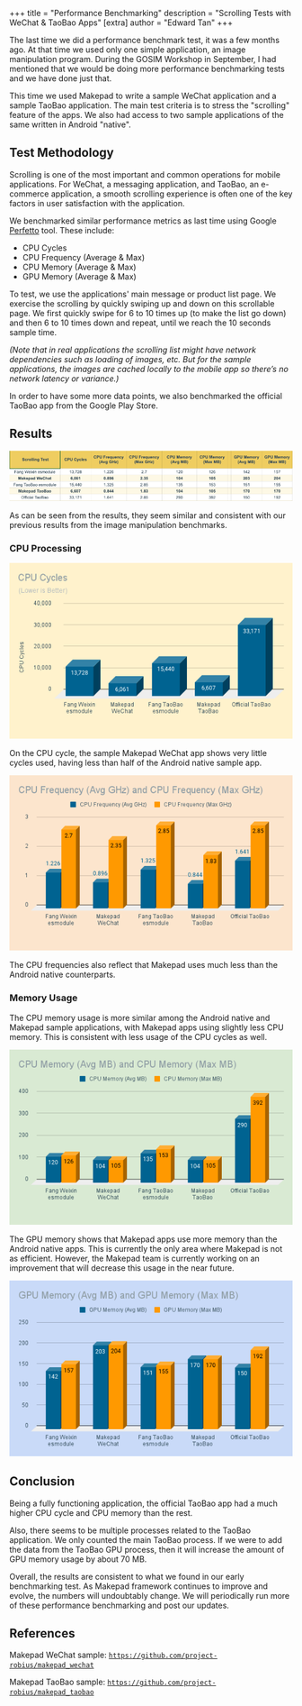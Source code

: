 +++
title = "Performance Benchmarking"
description = "Scrolling Tests with WeChat & TaoBao Apps"
[extra]
author = "Edward Tan"
+++

The last time we did a performance benchmark test, it was a few months ago. At that time we used only one simple application, an image manipulation program. During the GOSIM Workshop in September, I had mentioned that we would be doing more performance benchmarking tests and we have done just that.

This time we used Makepad to write a sample WeChat application and a sample TaoBao application. The main test criteria is to stress the "scrolling" feature of the apps. We also had access to two sample applications of the same written in Android "native".

## Test Methodology

Scrolling is one of the most important and common operations for mobile applications. For WeChat, a messaging application, and TaoBao, an e-commerce application, a smooth scrolling experience is often one of the key factors in user satisfaction with the application.

We benchmarked similar performance metrics as last time using Google [Perfetto](https://ui.perfetto.dev) tool. These include:

* CPU Cycles
* CPU Frequency (Average & Max)
* CPU Memory (Average & Max)
* GPU Memory (Average & Max)

To test, we use the applications' main message or product list page. We exercise the scrolling by quickly swiping up and down on this scrollable page. We first quickly swipe for 6 to 10 times up (to make the list go down) and then 6 to 10 times down and repeat, until we reach the 10 seconds sample time.

*(Note that in real applications the scrolling list might have network dependencies such as loading of images, etc. But for the sample applications, the images are cached locally to the mobile app so there’s no network latency or variance.)*

In order to have some more data points, we also benchmarked the official TaoBao app from the Google Play Store.

## Results

![](/blog/scrolling-test-table.png)

As can be seen from the results, they seem similar and consistent with our previous results from the image manipulation benchmarks.

### CPU Processing

![](/blog/cpu-cycles.png)

On the CPU cycle, the sample Makepad WeChat app shows very little cycles used, having less than half of the Android native sample app.

![](/blog/cpu-frequency.png)

The CPU frequencies also reflect that Makepad uses much less than the Android native counterparts.

### Memory Usage

The CPU memory usage is more similar among the Android native and Makepad sample applications, with Makepad apps using slightly less CPU memory. This is consistent with less usage of the CPU cycles as well.

![](/blog/cpu-memory.png)

The GPU memory shows that Makepad apps use more memory than the Android native apps. This is currently the only area where Makepad is not as efficient. However, the Makepad team is currently working on an improvement that will decrease this usage in the near future.

![](/blog/gpu-memory.png)

## Conclusion

Being a fully functioning application, the official TaoBao app had a much higher CPU cycle and CPU memory than the rest.

Also, there seems to be multiple processes related to the TaoBao application. We only counted the main TaoBao process. If we were to add the data from the TaoBao GPU process, then it will increase the amount of GPU memory usage by about 70 MB.

Overall, the results are consistent to what we found in our early benchmarking test. As Makepad framework continues to improve and evolve, the numbers will undoubtably change. We will periodically run more of these performance benchmarking and post our updates.

## References

Makepad WeChat sample:
[`https://github.com/project-robius/makepad_wechat`](https://github.com/project-robius/makepad_wechat)

Makepad TaoBao sample:
[`https://github.com/project-robius/makepad_taobao`](https://github.com/project-robius/makepad_taobao)
